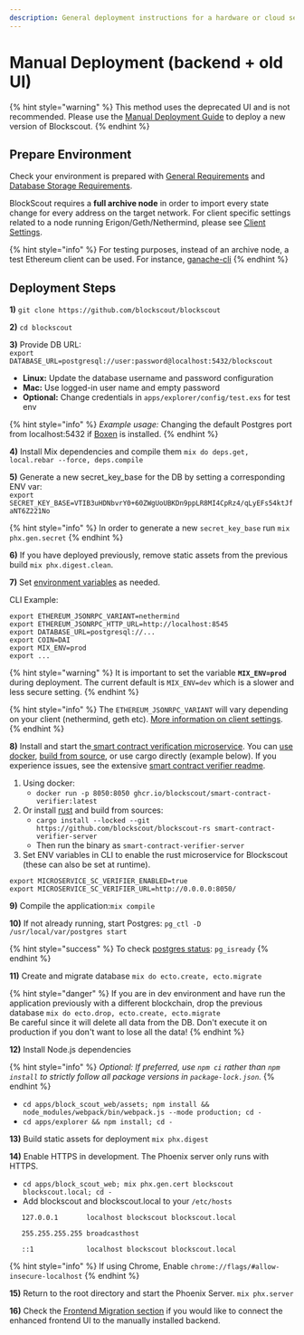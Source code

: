 ```yaml
---
description: General deployment instructions for a hardware or cloud services environment
---
```


# Manual Deployment (backend + old UI)

{% hint style="warning" %}
This method uses the deprecated UI and is not recommended. Please use the [Manual Deployment Guide](../manual-deployment-guide/) to deploy a new version of Blockscout.
{% endhint %}

## Prepare Environment

Check your environment is prepared with [General Requirements](../../information-and-settings/requirements.md) and [Database Storage Requirements](../../information-and-settings/database-storage-requirements.md).

BlockScout requires a **full archive node** in order to import every state change for every address on the target network. For client specific settings related to a node running Erigon/Geth/Nethermind, please see [Client Settings](../../information-and-settings/client-settings.md).

{% hint style="info" %}
For testing purposes, instead of an archive node, a test Ethereum client can be used. For instance, [ganache-cli](https://github.com/trufflesuite/ganache-cli)
{% endhint %}

## Deployment Steps

**1)** `git clone https://github.com/blockscout/blockscout`

**2)** `cd blockscout`

**3)** Provide DB URL:\
`export DATABASE_URL=postgresql://user:password@localhost:5432/blockscout`

* **Linux:** Update the database username and password configuration
* **Mac:** Use logged-in user name and empty password
* **Optional:** Change credentials in `apps/explorer/config/test.exs` for test env

{% hint style="info" %}
_Example usage:_ Changing the default Postgres port from localhost:5432 if [Boxen](https://github.com/boxen/boxen) is installed.
{% endhint %}

**4)** Install Mix dependencies and compile them `mix do deps.get, local.rebar --force, deps.compile`

**5)** Generate a new secret\_key\_base for the DB by setting a corresponding ENV var:\
`export SECRET_KEY_BASE=VTIB3uHDNbvrY0+60ZWgUoUBKDn9ppLR8MI4CpRz4/qLyEFs54ktJfaNT6Z221No`

{% hint style="info" %}
In order to generate a new `secret_key_base` run `mix phx.gen.secret`
{% endhint %}

**6)** If you have deployed previously, remove static assets from the previous build `mix phx.digest.clean`.

**7)** Set [environment variables](../../information-and-settings/env-variables.md) as needed.

CLI Example:

```
export ETHEREUM_JSONRPC_VARIANT=nethermind
export ETHEREUM_JSONRPC_HTTP_URL=http://localhost:8545
export DATABASE_URL=postgresql://...
export COIN=DAI
export MIX_ENV=prod
export ... 
```

{% hint style="warning" %}
It is important to set the variable **`MIX_ENV=prod`** during deployment. The current default is `MIX_ENV=dev` which is a slower and less secure setting.
{% endhint %}

{% hint style="info" %}
The `ETHEREUM_JSONRPC_VARIANT` will vary depending on your client (nethermind, geth etc). [More information on client settings](../../information-and-settings/client-settings.md).
{% endhint %}

**8)** Install and start the[ smart contract verification microservice](../../information-and-settings/smart-contract-verification.md). You can [use docker](https://github.com/blockscout/blockscout-rs/tree/main/smart-contract-verifier#using-docker), [build from source](https://github.com/blockscout/blockscout-rs/tree/main/smart-contract-verifier#building-from-source), or use cargo directly (example below). If you experience issues, see the extensive [smart contract verifier readme](https://github.com/blockscout/blockscout-rs/tree/main/smart-contract-verifier/smart-contract-verifier-server#readme).

1. Using docker:
   * `docker run -p 8050:8050 ghcr.io/blockscout/smart-contract-verifier:latest`
2. Or install [rust](https://www.rust-lang.org/tools/install) and build from sources:
   * `cargo install --locked --git https://github.com/blockscout/blockscout-rs smart-contract-verifier-server`
   * Then run the binary as `smart-contract-verifier-server`
3. Set ENV variables in CLI to enable the rust microservice for Blockscout (these can also be set at runtime).

```
export MICROSERVICE_SC_VERIFIER_ENABLED=true
export MICROSERVICE_SC_VERIFIER_URL=http://0.0.0.0:8050/
```

**9)** Compile the application:`mix compile`

**10)** If not already running, start Postgres: `pg_ctl -D /usr/local/var/postgres start`

{% hint style="success" %}
To check [postgres status](https://www.postgresql.org/docs/9.6/app-pg-isready.html): `pg_isready`
{% endhint %}

**11)** Create and migrate database `mix do ecto.create, ecto.migrate`

{% hint style="danger" %}
If you are in dev environment and have run the application previously with a different blockchain, drop the previous database `mix do ecto.drop, ecto.create, ecto.migrate`\
Be careful since it will delete all data from the DB. Don't execute it on production if you don't want to lose all the data!
{% endhint %}

**12)** Install Node.js dependencies

{% hint style="info" %}
_Optional: If preferred, use `npm ci` rather than `npm install` to strictly follow all package versions in `package-lock.json`._
{% endhint %}

* `cd apps/block_scout_web/assets; npm install && node_modules/webpack/bin/webpack.js --mode production; cd -`
* `cd apps/explorer && npm install; cd -`

**13)** Build static assets for deployment `mix phx.digest`

**14)** Enable HTTPS in development. The Phoenix server only runs with HTTPS.

* `cd apps/block_scout_web; mix phx.gen.cert blockscout blockscout.local; cd -`
* Add blockscout and blockscout.local to your `/etc/hosts`

```
   127.0.0.1       localhost blockscout blockscout.local

   255.255.255.255 broadcasthost

   ::1             localhost blockscout blockscout.local
```

{% hint style="info" %}
If using Chrome, Enable `chrome://flags/#allow-insecure-localhost`
{% endhint %}

**15)** Return to the root directory and start the Phoenix Server. `mix phx.server`

**16)** Check the [Frontend Migration section](../frontend-migration/) if you would like to connect the enhanced frontend UI to the manually installed backend.

##
